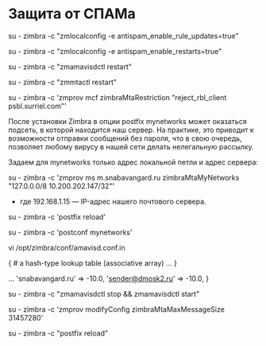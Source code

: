 # Защита от СПАМа

<!-- Обновление правил в SpamAssassin -->

su - zimbra -c "zmlocalconfig -e antispam_enable_rule_updates=true"

su - zimbra -c "zmlocalconfig -e antispam_enable_restarts=true"

<!-- После перезапустим соответствующие службы: -->

su - zimbra -c "zmamavisdctl restart"

su - zimbra -c "zmmtactl restart"

<!-- Черные списки -->
<!-- Чтобы усилить защиту, разрешим проверку отправителя в черных списках: -->

su - zimbra -c 'zmprov mcf zimbraMtaRestriction "reject_rbl_client psbl.surriel.com"'

<!-- Настройка mynetworks -->

После установки Zimbra в опции postfix mynetworks может оказаться подсеть, в которой находится наш сервер. На практике, это приводит к возможности отправки сообщений без пароля, что в свою очередь, позволяет любому вирусу в нашей сети делать нелегальную рассылку.

Задаем для mynetworks только адрес локальной петли и адрес сервера:

su - zimbra -c 'zmprov ms m.snabavangard.ru zimbraMtaMyNetworks "127.0.0.0/8 10.200.202.147/32"'

- где 192.168.1.15 — IP-адрес нашего почтового сервера.

<!-- Перезапускаем postfix: -->

su - zimbra -c 'postfix reload'

<!-- Проверить текущую настройку можно командой: -->

su - zimbra -c 'postconf mynetworks'

<!-- Дополнительные настройки -->
<!-- Добавление отправителей в белый список
Может возникнуть ситуация, при которой нам нужно изменить назначение СПАМ-балов для некоторых отправителей. Для этого открываем файл: -->

vi /opt/zimbra/conf/amavisd.conf.in

<!-- Находим строку: -->

{ # a hash-type lookup table (associative array)
...
}

<!-- ... и внутри фигурных скобок {} добавим нужный нам домен или конкретного отправителя: -->

...
'snabavangard.ru' => -10.0,
'sender@dmosk2.ru' => -10.0,
}

<!-- После настройки перезапускаем amavis: -->

su - zimbra -c "zmamavisdctl stop && zmamavisdctl start"

<!-- Размер отправляемого сообщения
Задать максимальный размер сообщений можно командой: -->

su - zimbra -c 'zmprov modifyConfig zimbraMtaMaxMessageSize 31457280'

<!-- * в данном примере мы задаем максимальный размер сообщения 30 мб. -->

<!-- После перезапускаем postfix: -->

su - zimbra -c "postfix reload"
